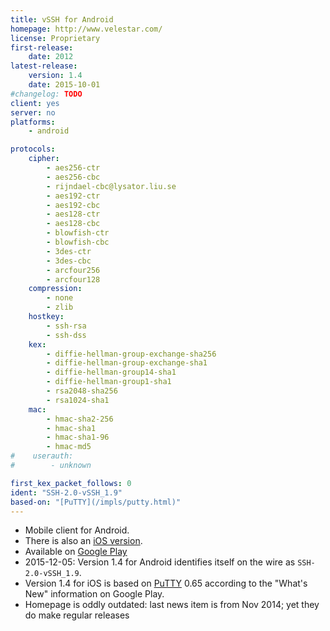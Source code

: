 ```yaml
---
title: vSSH for Android
homepage: http://www.velestar.com/
license: Proprietary
first-release:
    date: 2012
latest-release:
    version: 1.4
    date: 2015-10-01
#changelog: TODO
client: yes
server: no
platforms:
    - android

protocols:
    cipher:
        - aes256-ctr
        - aes256-cbc
        - rijndael-cbc@lysator.liu.se
        - aes192-ctr
        - aes192-cbc
        - aes128-ctr
        - aes128-cbc
        - blowfish-ctr
        - blowfish-cbc
        - 3des-ctr
        - 3des-cbc
        - arcfour256
        - arcfour128
    compression:
        - none
        - zlib
    hostkey:
        - ssh-rsa
        - ssh-dss
    kex:
        - diffie-hellman-group-exchange-sha256
        - diffie-hellman-group-exchange-sha1
        - diffie-hellman-group14-sha1
        - diffie-hellman-group1-sha1
        - rsa2048-sha256
        - rsa1024-sha1
    mac:
        - hmac-sha2-256
        - hmac-sha1
        - hmac-sha1-96
        - hmac-md5
#    userauth:
#        - unknown

first_kex_packet_follows: 0
ident: "SSH-2.0-vSSH_1.9"
based-on: "[PuTTY](/impls/putty.html)"
---
```

* Mobile client for Android.
* There is also an [iOS version](/impls/vssh-ios.html).
* Available on
    [Google Play](https://play.google.com/store/apps/details?id=com.velestar.vssh)
* 2015-12-05: Version 1.4 for Android identifies itself on the wire as `SSH-2.0-vSSH_1.9`.
* Version 1.4 for iOS is based on [PuTTY](/impls/putty.html) 0.65 according to the
  "What's New" information on Google Play.
* Homepage is oddly outdated: last news item is from Nov 2014; yet they do make
  regular releases
